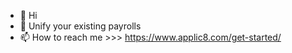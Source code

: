 - 👋 Hi
- 👀 Unify your existing payrolls
- 📫 How to reach me  >>>  https://www.applic8.com/get-started/


